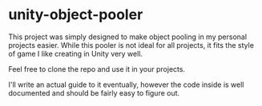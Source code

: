 ﻿# unity-object-pooler

This project was simply designed to make object pooling in my personal projects easier.  While this pooler is not ideal for all projects, it fits the style of game I like creating in Unity very well.

Feel free to clone the repo and use it in your projects.

I'll write an actual guide to it eventually, however the code inside is well documented and should be fairly easy to figure out.
